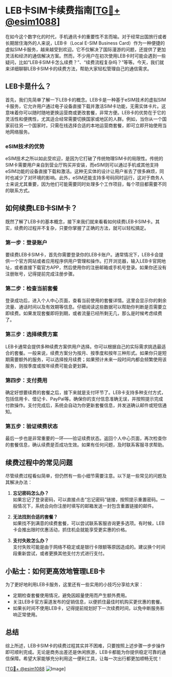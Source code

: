 # LEB卡SIM卡续费指南[[TG💪+ @esim1088](https://t.me/s/esim1088)]

在如今这个数字化的时代，手机通讯卡的重要性不言而喻。对于经常出国旅行或者长期居住海外的人来说，LEB卡（Local E-SIM Business Card）作为一种便捷的虚拟SIM卡服务，越来越受到欢迎。它不仅解决了国际漫游的问题，还提供了更加灵活和经济的通信解决方案。然而，不少用户在初次使用LEB卡时可能会遇到一些疑问，比如“LEB卡SIM卡怎么续费？”、“续费流程复杂吗？”等等。今天，我们就来详细聊聊LEB卡SIM卡的续费方法，帮助大家轻松管理自己的通信需求。

## LEB卡是什么？

首先，我们先简单了解一下LEB卡的概念。LEB卡是一种基于eSIM技术的虚拟SIM卡服务，它允许用户通过电子设备直接下载并激活SIM卡功能，无需实体卡片。这意味着你可以随时随地更换运营商或更改套餐，非常方便。LEB卡的优势在于它的灵活性和便携性，尤其适合经常需要切换国家或地区的人群。例如，当你从一个国家前往另一个国家时，只需在线选择合适的本地运营商套餐，即可立即开始使用当地网络服务。

### eSIM技术的优势

eSIM技术之所以如此受欢迎，是因为它打破了传统物理SIM卡的局限性。传统的SIM卡需要用户亲自到营业厅购买并安装，而eSIM则可以通过手机或其他支持eSIM功能的设备直接下载和激活。这种无实体的设计让用户省去了很多麻烦，同时也减少了对环境的影响。此外，eSIM还能支持多号码同时运行，这对于商务人士来说尤其重要，因为他们可能需要同时处理多个工作项目，每个项目都需要不同的联系方式。

## 如何续费LEB卡SIM卡？

既然了解了LEB卡的基本概念，接下来我们就来看看如何续费LEB卡SIM卡。其实，续费的过程并不复杂，只要你掌握了正确的方法，就可以轻松搞定。

### 第一步：登录账户

要续费LEB卡SIM卡，首先你需要登录你的LEB卡账户。通常情况下，LEB卡会提供一个官方网站或者应用程序供用户管理和操作。打开浏览器，输入LEB卡官网地址，或者直接下载官方APP，然后使用你的注册邮箱或手机号登录。如果你还没有注册账号，记得提前完成注册步骤。

### 第二步：检查当前套餐

登录成功后，进入个人中心页面，查看当前使用的套餐详情。这里会显示你的剩余流量、通话时间以及有效期等信息。仔细阅读这些数据可以帮助你判断是否需要立即续费。如果发现套餐即将到期，或者流量已经所剩无几，那么是时候考虑续费了。

### 第三步：选择续费方案

LEB卡通常会提供多种续费方案供用户选择。你可以根据自己的实际需求挑选最适合的套餐。一般来说，续费方案分为按月、按季度和按年三种形式。如果你只是短期需要额外的服务，可以选择按月续费；如果预计未来一段时间内都会频繁使用该服务，则按季度或按年续费可能会更划算。

### 第四步：支付费用

确定好想要续费的套餐之后，接下来就是支付环节了。LEB卡支持多种支付方式，包括信用卡、借记卡、PayPal等。确保你的支付信息准确无误，并按照提示完成付款操作。支付完成后，系统会自动为你更新套餐信息，并发送确认邮件或短信通知。

### 第五步：验证续费状态

最后一步也是非常重要的一环——验证续费状态。返回个人中心页面，再次检查你的套餐信息，确认续费是否成功生效。如果有任何问题，及时联系客服寻求帮助。

## 续费过程中的常见问题

尽管续费过程看似简单，但仍然有一些小细节需要注意。以下是一些常见的问题及其解决办法：

1. **忘记密码怎么办？**  
   如果忘记了登录密码，可以直接点击“忘记密码”链接，按照提示重置密码。一般情况下，系统会向你注册时填写的邮箱发送一封包含重置链接的邮件。

2. **无法找到合适的套餐？**  
   如果找不到满意的续费套餐，可以尝试联系客服咨询更多选项。有时候，LEB卡会推出限时优惠活动，抓住机会就能享受更实惠的价格。

3. **支付失败怎么办？**  
   支付失败可能是由于网络不稳定或是银行卡限额等原因造成的。建议换个时间段重新尝试，或者更换其他支付方式进行支付。

## 小贴士：如何更高效地管理LEB卡

为了更好地利用LEB卡服务，这里还有一些实用的小技巧分享给大家：

- 定期检查套餐使用情况，避免因超量使用而产生额外费用。
- 关注LEB卡官方渠道发布的促销信息，以便抓住最佳时机购买更优惠的套餐。
- 如果长时间不使用LEB卡，记得提前规划好下一次续费时间，以免中断服务影响正常使用。

## 总结

综上所述，LEB卡SIM卡的续费过程其实并不困难，只要按照上述步骤一步步操作即可顺利完成。无论是商务出差还是休闲旅游，LEB卡都能为你提供稳定可靠的通信保障。希望大家能够充分利用这一便利工具，让每一次出行都更加顺畅无忧！

[[TG💪+ @esim1088](https://t.me/s/esim1088) ![Image](https://i.postimg.cc/4NQfJmqS/Snipaste-2025-05-13-00-14-12.png)]